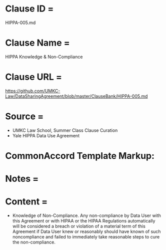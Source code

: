 # Clause ID = 
HIPPA-005.md

# Clause Name = 
HIPPA Knowledge & Non-Compliance
# Clause URL = 
https://github.com/UMKC-Law/DataSharingAgreement/blob/master/ClauseBank/HIPPA-005.md
# Source = 
* UMKC Law School, Summer Class Clause Curation
* Yale HIPPA Data Use Agreement
# CommonAccord Template Markup:   

# Notes = 

# Content = 

* 	Knowledge of Non-Compliance. Any non-compliance by Data User with this Agreement or with HIPAA or the HIPAA Regulations automatically will be considered a breach or violation of a material term of this Agreement if Data User knew or reasonably should have known of such noncompliance and failed to immediately take reasonable steps to cure the non-compliance. 
